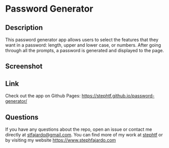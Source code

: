 # Password Generator 

## Description 
This password generator app allows users to select the features that they want in a password: length, upper and lower case, or numbers. After going through all the prompts, a password is generated and displayed to the page.

## Screenshot



## Link 
Check out the app on Github Pages: https://stephtf.github.io/password-generator/

## Questions 
If you have any questions about the repo, open an issue or contact me directly at stfajardo@gmail.com. You can find more of my work at [stephtf](https://github.com/stephtf/) or by visiting my website https://www.stephfajardo.com
